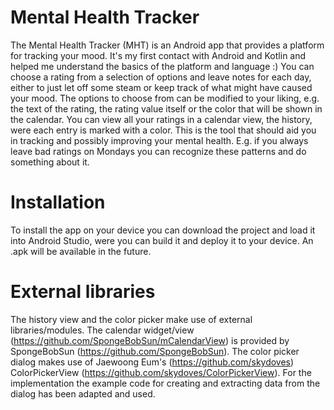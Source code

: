 # Mental Health Tracker

The Mental Health Tracker (MHT) is an Android app that provides a platform for tracking your mood.
It's my first contact with Android and Kotlin and helped me understand the basics of the platform and language :)
You can choose a rating from a selection of options and leave notes for each day, either to just let off some steam or keep track of what might have caused your mood.
The options to choose from can be modified to your liking, e.g. the text of the rating, the rating value itself or the color that will be shown in the calendar.
You can view all your ratings in a calendar view, the history, were each entry is marked with a color. This is the tool that should aid you in tracking and possibly improving your mental health.
E.g. if you always leave bad ratings on Mondays you can recognize these patterns and do something about it.

# Installation

To install the app on your device you can download the project and load it into Android Studio, were you can build it and deploy it to your device.
An .apk will be available in the future.

# External libraries

The history view and the color picker make use of external libraries/modules.
The calendar widget/view (https://github.com/SpongeBobSun/mCalendarView) is provided by SpongeBobSun (https://github.com/SpongeBobSun).
The color picker dialog makes use of Jaewoong Eum's (https://github.com/skydoves) ColorPickerView (https://github.com/skydoves/ColorPickerView).
For the implementation the example code for creating and extracting data from the dialog has been adapted and used.

